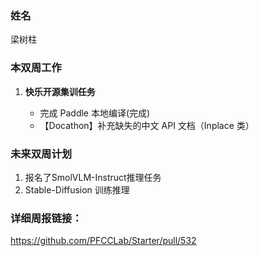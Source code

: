 ### 姓名

梁树柱

### 本双周工作

1. **快乐开源集训任务**

   -  完成 Paddle 本地编译(完成)
   - 【Docathon】补充缺失的中文 API 文档（Inplace 类）

### 未来双周计划

1.  报名了SmolVLM-Instruct推理任务
2.  Stable-Diffusion 训练推理

### 详细周报链接：
https://github.com/PFCCLab/Starter/pull/532

